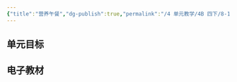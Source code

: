 ```yaml
---
{"title":"营养午餐","dg-publish":true,"permalink":"/4 单元教学/4B 四下/8-1 营养午餐/","dgPassFrontmatter":true,"noteIcon":""}
---
```



## 单元目标


## 电子教材


